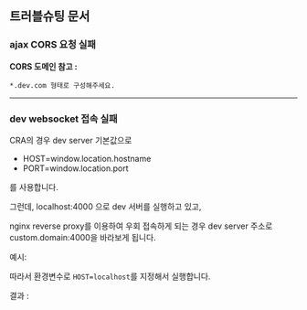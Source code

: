 ## 트러블슈팅 문서

### ajax CORS 요청 실패


**CORS 도메인 참고 :** 

```
*.dev.com 형태로 구성해주세요.
```

---

### dev websocket 접속 실패

CRA의 경우 dev server 기본값으로 

* HOST=window.location.hostname
* PORT=window.location.port

를 사용합니다.

그런데, localhost:4000 으로 dev 서버를 실행하고 있고, 

nginx reverse proxy를 이용하여 우회 접속하게 되는 경우 dev server 주소로 custom.domain:4000을 바라보게 됩니다. 

예시: 


따라서 환경변수로 `HOST=localhost`를 지정해서 실행합니다. 


결과 : 
